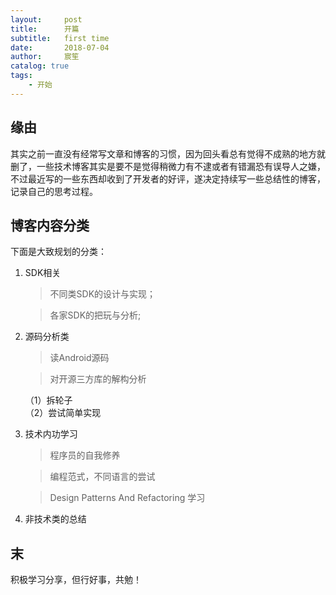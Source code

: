 ```yaml
---
layout:     post
title:      开篇
subtitle:   first time
date:       2018-07-04
author:     宸笙
catalog: true
tags:
    - 开始
---
```

## 缘由
    
其实之前一直没有经常写文章和博客的习惯，因为回头看总有觉得不成熟的地方就删了，一些技术博客其实是要不是觉得稍微力有不逮或者有错漏恐有误导人之嫌，不过最近写的一些东西却收到了开发者的好评，遂决定持续写一些总结性的博客，记录自己的思考过程。

## 博客内容分类
下面是大致规划的分类：

1. SDK相关
    > 不同类SDK的设计与实现；

    > 各家SDK的把玩与分析;

2. 源码分析类
    > 读Android源码
    
    > 对开源三方库的解构分析

    （1）拆轮子<br>（2）尝试简单实现
        
3. 技术内功学习
    > 程序员的自我修养

    > 编程范式，不同语言的尝试
    
    > Design Patterns And Refactoring 学习
    
4. 非技术类的总结


## 末

积极学习分享，但行好事，共勉！

